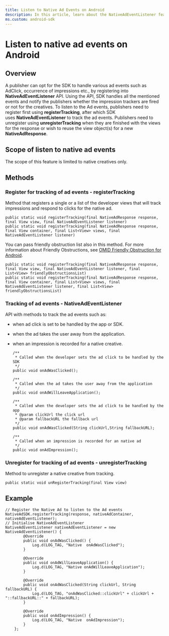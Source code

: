 ```yaml
---
title: Listen to Native Ad Events on Android
description: In this article, learn about the NativeAdEventListener feature in Android, including its scope, methods, and examples.
ms.custom: android-sdk
---
```


# Listen to native ad events on Android

## Overview

A publisher can opt for the SDK to handle various ad events such as AdClick, occurrence of impressions etc., by registering into
**NativeAdEventListener** API. Using the API, SDK handles all the mentioned events and notify the publishers whether the impression
trackers are fired or not for the creatives. To listen to the Ad events, publishers need to register first using **registerTracking**, after which SDK uses **NativeAdEventListener** to track the ad events. Publishers need to unregister using **unregisterTracking** when they are finished with the views for the response or wish to reuse the view object(s) for a new **NativeAdResponse**.

## Scope of listen to native ad events

The scope of this feature is limited to native creatives only.

## Methods

### Register for tracking of ad events - registerTracking

Method that registers a single or a list of the developer views that will track impressions and respond to clicks for the native ad.

``` 
public static void registerTracking(final NativeAdResponse response, final View view, final NativeAdEventListener listener)
public static void registerTracking(final NativeAdResponse response, final View container, final List<View> views, final NativeAdEventListener listener)
```

You can pass friendly obstruction list also in this method. For more information about Friendly Obstructions, see [OMID Friendly Obstruction for Android](omid-friendly-obstruction-for-android.md).

``` 
public static void registerTracking(final NativeAdResponse response, final View view, final NativeAdEventListener listener, final List<View> friendlyObstructionsList)
public static void registerTracking(final NativeAdResponse response, final View container, final List<View> views, final NativeAdEventListener listener, final List<View> friendlyObstructionsList)
```

### Tracking of ad events - NativeAdEventListener

API with methods to track the ad events such as:

- when ad click is set to be handled by the app or SDK.

- when the ad takes the user away from the application.

- when an impression is recorded for a native creative.

  ``` 
  /**
   * Called when the developer sets the ad click to be handled by the SDK
   */
  public void onAdWasClicked();
   
  /**
   * Called when the ad takes the user away from the application
   */
  public void onAdWillLeaveApplication();
   
  /**
   * Called when the developer sets the ad click to be handled by the app
   * @param clickUrl the click url
   * @param fallbackURL the fallback url
   */
  public void onAdWasClicked(String clickUrl,String fallbackURL);
   
  /**
   * Called when an impression is recorded for an native ad
   */
  public void onAdImpression();
  ```

### Unregister for tracking of ad events - unregisterTracking

Method to unregister a native creative from tracking.

``` 
public static void unRegisterTracking(final View view)
```

## Example

``` 
// Register the Native Ad to listen to the Ad events
NativeAdSDK.registerTracking(response, nativeAdContainer, nativeAdEventListener);
// Initialise NativeAdEventListener
NativeAdEventListener nativeAdEventListener = new NativeAdEventListener() {
        @Override
        public void onAdWasClicked() {
            Log.d(LOG_TAG, "Native  onAdWasClicked");
        }
 
        @Override
        public void onAdWillLeaveApplication() {
            Log.d(LOG_TAG, "Native onAdWillLeaveApplication");
        }
 
        @Override
        public void onAdWasClicked(String clickUrl, String fallbackURL) {
            Log.d(LOG_TAG, "onAdWasClicked::clickUrl" + clickUrl + "::fallbackURL::" + fallbackURL);
        }
 
        @Override
        public void onAdImpression() {
            Log.d(LOG_TAG, "Native  onAdImpression");
        }
    };
```
